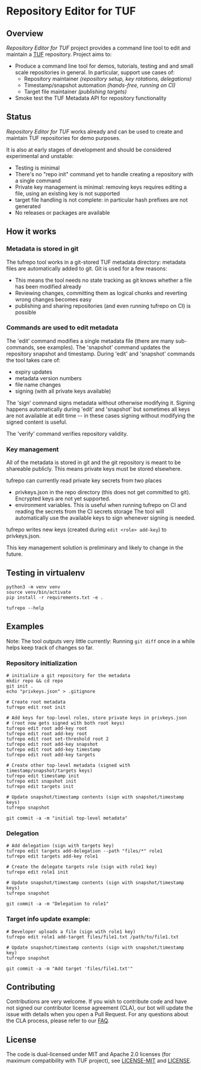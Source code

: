 
# Repository Editor for TUF

## Overview

_Repository Editor for TUF_ project provides a command line tool to edit and
maintain a [TUF](https://theupdateframework.io/) repository. Project aims to:
 * Produce a command line tool for demos, tutorials, testing and and small
   scale repositories in general. In particular, support use cases of:
   * Repository maintainer _(repository setup, key rotations, delegations)_
   * Timestamp/snapshot automation _(hands-free, running on CI)_
   * Target file maintainer _(publishing targets)_
 * Smoke test the TUF Metadata API for repository functionality

## Status

_Repository Editor for TUF_ works already and can be used to create and maintain
TUF repositories for demo purposes.

It is also at early stages of development and should be considered
experimental and unstable:
 * Testing is minimal
 * There's no "repo init" command yet to handle creating a repository with a
   single command
 * Private key management is minimal: removing keys requires editing a file,
   using an existing key is not supported
 * target file handling is not complete: in particular hash prefixes are not generated
 * No releases or packages are available

## How it works

### Metadata is stored in git

The tufrepo tool works in a git-stored TUF metadata directory: metadata files
are automatically added to git. Git is used for a few reasons:
 * This means the tool needs no state tracking as git knows whether a file
   has been modified already
 * Reviewing changes, committing them as logical chunks and reverting wrong
   changes becomes easy
 * publishing and sharing repositories (and even running tufrepo on CI)
   is possible

### Commands are used to edit metadata

The 'edit' command modifies a single metadata file (there are many
sub-commands, see examples). The 'snapshot' command updates the repository
snapshot and timestamp. During 'edit' and 'snapshot' commands the tool takes
care of:
 * expiry updates
 * metadata version numbers
 * file name changes
 * signing (with all private keys available)

The 'sign' command signs metadata without otherwise modifying it.
Signing happens automatically during 'edit' and 'snapshot' but sometimes
all keys are not available at edit time -- in these cases signing without
modifying the signed content is useful.

The 'verify' command verifies repository validity.

### Key management

All of the metadata is stored in git and the git repository is meant to be
shareable publicly. This means private keys must be stored elsewhere.

tufrepo can currently read private key secrets from two places
 * privkeys.json in the repo directory (this does not get committed to git).
   Encrypted keys are not yet supported.
 * environment variables. This is useful when running tufrepo on CI and reading
   the secrets from the CI secrets storage
The tool will automatically use the available keys to sign whenever signing is
needed.

tufrepo writes new keys (created during `edit <role> add-key`) to
privkeys.json.

This key management solution is preliminary and likely to change in the future.

## Testing in virtualenv

    python3 -m venv venv
    source venv/bin/activate
    pip install -r requirements.txt -e .

    tufrepo --help

## Examples

Note: The tool outputs very little currently: Running `git diff` once in a
while helps keep track of changes so far.

### Repository initialization

    # initialize a git repository for the metadata
    mkdir repo && cd repo
    git init .
    echo "privkeys.json" > .gitignore

    # Create root metadata
    tufrepo edit root init

    # Add keys for top-level roles, store private keys in privkeys.json
    # (root now gets signed with both root keys)
    tufrepo edit root add-key root
    tufrepo edit root add-key root
    tufrepo edit root set-threshold root 2
    tufrepo edit root add-key snapshot
    tufrepo edit root add-key timestamp
    tufrepo edit root add-key targets

    # Create other top-level metadata (signed with timestamp/snapshot/targets keys)
    tufrepo edit timestamp init
    tufrepo edit snapshot init
    tufrepo edit targets init

    # Update snapshot/timestamp contents (sign with snapshot/timestamp keys)
    tufrepo snapshot

    git commit -a -m "initial top-level metadata"


### Delegation

    # Add delegation (sign with targets key)
    tufrepo edit targets add-delegation --path "files/*" role1
    tufrepo edit targets add-key role1

    # Create the delegate targets role (sign with role1 key)
    tufrepo edit role1 init

    # Update snapshot/timestamp contents (sign with snapshot/timestamp keys)
    tufrepo snapshot

    git commit -a -m "Delegation to role1"

### Target info update example:

    # Developer uploads a file (sign with role1 key)
    tufrepo edit role1 add-target files/file1.txt /path/to/file1.txt

    # Update snapshot/timestamp contents (sign with snapshot/timestamp key)
    tufrepo snapshot

    git commit -a -m "Add target 'files/file1.txt'"

## Contributing

Contributions are very welcome. If you wish to contribute code and have not
signed our contributor license agreement (CLA), our bot will update the issue
with details when you open a Pull Request. For any questions about the CLA
process, please refer to our [FAQ](https://cla.vmware.com/faq).

## License

The code is dual-licensed under MIT and Apache 2.0 licenses (for maximum
compatibility with TUF project), see [LICENSE-MIT](LICENSE-MIT) and
[LICENSE](LICENSE).
